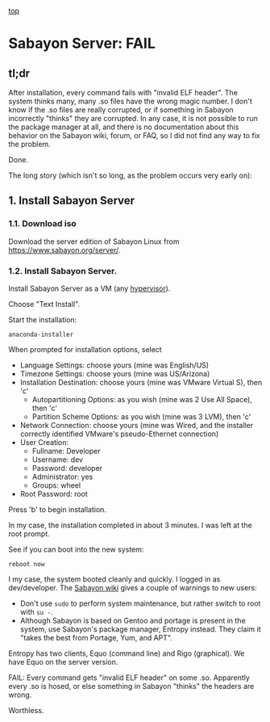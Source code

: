 [top](../README.md)

# Sabayon Server: FAIL

## tl;dr

After installation, every command fails with "invalid ELF header". The system thinks many, many .so files have the wrong magic number. I don't know if the .so files are really corrupted, or if something in Sabayon incorrectly "thinks" they are corrupted. In any case, it is not possible to run the package manager at all, and there is no documentation about this behavior on the Sabayon wiki, forum, or FAQ, so I did not find any way to fix the problem. 

Done.

The long story (which isn't so long, as the problem occurs very early on):

## 1. Install Sabayon Server

### 1.1. Download iso

Download the server edition of Sabayon Linux from <a href="https://www.sabayon.org/server/">https://www.sabayon.org/server/</a>.

### 1.2. Install Sabayon Server.

Install Sabayon Server as a VM (any [hypervisor](hypervisor.md)). 

Choose "Text Install".

Start the installation:

```shell
anaconda-installer
```

When prompted for installation options, select 

- Language Settings: choose yours (mine was English/US)
- Timezone Settings: choose yours (mine was US/Arizona)
- Installation Destination: choose yours (mine was VMware Virtual S), then 'c'
  - Autopartitioning Options: as you wish (mine was 2 Use All Space), then 'c'
  - Partition Scheme Options: as you wish (mine was 3 LVM), then 'c'
- Network Connection: choose yours (mine was Wired, and the installer correctly identified VMware's pseudo-Ethernet connection)
- User Creation: 
  - Fullname: Developer
  - Username: dev
  - Password: developer
  - Administrator: yes
  - Groups: wheel
- Root Password: root

Press 'b' to begin installation.

In my case, the installation completed in about 3 minutes. I was left at the root prompt. 

See if you can boot into the new system:

```
reboot now
```

I my case, the system booted cleanly and quickly. I logged in as dev/developer. The [Sabayon wiki](https://wiki.sabayon.org/index.php?title=En:Entropy) gives a couple of warnings to new users: 

- Don't use ```sudo``` to perform system maintenance, but rather switch to root with ```su -```. 
- Although Sabayon is based on Gentoo and portage is present in the system, use Sabayon's package manager, Entropy instead. They claim it "takes the best from Portage, Yum, and APT".

Entropy has two clients, Equo (command line) and Rigo (graphical). We have Equo on the server version.

FAIL: Every command gets "invalid ELF header" on some .so. Apparently every .so is hosed, or else something in Sabayon "thinks" the headers are wrong.

Worthless.
